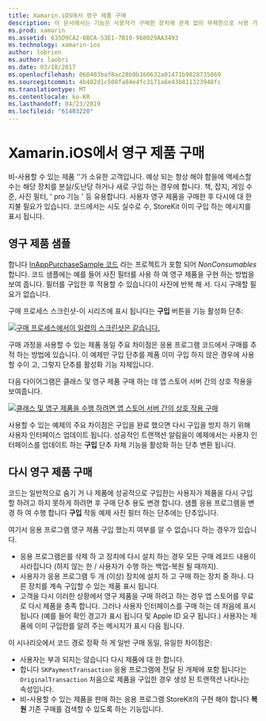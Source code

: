 ```yaml
---
title: Xamarin.iOS에서 영구 제품 구매
description: 이 문서에서는 기능은 사용자가 구매한 장치에 관계 없이 무제한으로 사용 가능한 상태로 유지 하는 Xamarin.iOS에서 영구 제품을 설명 합니다.
ms.prod: xamarin
ms.assetid: 635D9CA2-6BCA-53E1-7B10-968029AA3493
ms.technology: xamarin-ios
author: lobrien
ms.author: laobri
ms.date: 03/18/2017
ms.openlocfilehash: 060403baf8ac28b9b160632a01471b9828735069
ms.sourcegitcommit: 4b402d1c508fa84e4fc3171a6e43b811323948fc
ms.translationtype: MT
ms.contentlocale: ko-KR
ms.lasthandoff: 04/23/2019
ms.locfileid: "61403220"
---
```

# <a name="purchasing-non-consumable-products-in-xamarinios"></a>Xamarin.iOS에서 영구 제품 구매

비-사용할 수 있는 제품 ''가 소유한 고객입니다. 예상 되는 항상 해야 함을에 액세스할 수는 해당 장치를 분실/도난당 하거나 새로 구입 하는 경우에 합니다. 책, 잡지, 게임 수준, 사진 필터, ' pro 기능 ' 등 유용합니다. 사용자 영구 제품을 구매한 후 다시에 대 한 지불 필요가 있습니다. 코드에서는 시도 실수로 수, StoreKit 이미 구입 하는 메시지를 표시 됩니다.

## <a name="non-consumable-products-sample"></a>영구 제품 샘플

합니다 [InAppPurchaseSample 코드](https://developer.xamarin.com/samples/monotouch/StoreKit/) 라는 프로젝트가 포함 되어 *NonConsumables*합니다. 코드 샘플에는 예를 들어 사진 필터를 사용 하 여 영구 제품을 구현 하는 방법을 보여 줍니다. 필터를 구입한 후 적용할 수 있습니다이 사진에 반복 해 서. 다시 구매할 필요가 없습니다.   
   
   
   
 구매 프로세스 스크린샷-이 시리즈에 표시 됩니다는 **구입** 버튼을 기능 활성화 단추:   
   
   
   
 [![](purchasing-non-consumable-products-images/image34.png "구매 프로세스에서이 일련의 스크린샷은 같습니다.")](purchasing-non-consumable-products-images/image34.png#lightbox)   
   
   
   
 구매 과정을 사용할 수 있는 제품 동일 주요 차이점은 응용 프로그램 코드에서 구매를 추적 하는 방법에 있습니다. 이 예제만 구입 단추를 제품 이미 구입 하지 않은 경우에 사용할 수이 고, 그렇지 단추를 활성화 기능 자체입니다.   
   
   
   

다음 다이어그램은 클래스 및 영구 제품 구매 하는 데 앱 스토어 서버 간의 상호 작용을 보여줍니다.   
   
   
   
 [![](purchasing-non-consumable-products-images/image35.png "클래스 및 영구 제품을 수행 하려면 앱 스토어 서버 간의 상호 작용 구매")](purchasing-non-consumable-products-images/image35.png#lightbox)   
   
   
   
 사용할 수 있는 예제의 주요 차이점은 구입을 완료 했으면 다시 구입을 방지 하기 위해 사용자 인터페이스 업데이트 됩니다. 성공적인 트랜잭션 알림을이 예제에서는 사용자 인터페이스를 업데이트 하는 **구입** 단추 자체 기능을 활성화 하는 단추 변환 됩니다.

## <a name="re-purchasing-non-consumable-products"></a>다시 영구 제품 구매

코드는 일반적으로 숨기 거 나 제품에 성공적으로 구입한는 사용자가 제품을 다시 구입할 하려고 하지 못하게 하려면 후 구매 단추 용도 변경 합니다. 샘플 응용 프로그램을 변경 하 여 수행 합니다 **구입** 작동 예제 사진 필터 하는 단추에는 단추입니다.   
   
   
   
 여기서 응용 프로그램 영구 제품 구입 했는지 여부를 알 수 없습니다 하는 경우가 있습니다.

-  응용 프로그램은를 삭제 하 고 장치에 다시 설치 하는 경우 모든 구매 레코드 내용이 사라집니다 (하지 않는 한 / 사용자가 수행 하는 백업-복원 될 때까지). 
-  사용자가 응용 프로그램 두 개 (이상) 장치에 설치 하 고 구매 하는 장치 중 하나. 다른 장치를 계속 구입할 수 있는 제품 표시 됩니다. 
-  고객을 다시 이러한 상황에서 영구 제품을 구매 하려고 하는 경우 앱 스토어를 무료로 다시 제품을 충족 합니다. 그러나 사용자 인터페이스를 구매 하는 데 처음에 표시 됩니다 (예를 들어 확인 경고가 표시 됩니다 및 Apple ID 요구 됩니다.) 사용자는 제품에 이미 구입한를 알려 주는 메시지가 표시 다음 됩니다.  
   
   
   
 이 시나리오에서 코드 경로 정확 하 게 일반 구매 동일, 유일한 차이점은:

-  사용자는 부과 되지는 않습니다 다시 제품에 대 한 합니다.
-  합니다 `SKPaymentTransaction` 응용 프로그램에 전달 된 개체에 포함 됩니다는 `OriginalTransaction` 처음으로 제품을 구입한 경우 생성 된 트랜잭션 나타나는 속성입니다. 
-  비-사용할 수 있는 제품을 판매 하는 응용 프로그램 StoreKit의 구현 해야 합니다 **복원** 기존 구매를 검색할 수 있도록 하는 기능입니다. 
